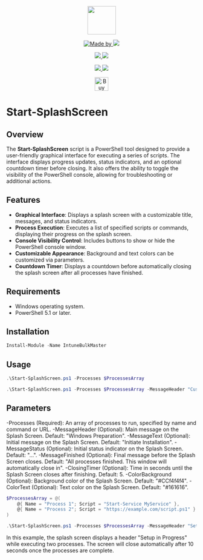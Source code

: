 <p align="center">
    <a href="https://scloud.work" alt="Florian Salzmann | scloud"></a>
            <img src="https://scloud.work/wp-content/uploads/Start-SplashScreen.webp" width="75" height="75" /></a>
</p>
<p align="center">
    <a href="https://www.linkedin.com/in/fsalzmann/">
        <img alt="Made by" src="https://img.shields.io/static/v1?label=made%20by&message=Florian%20Salzmann&color=04D361">
    </a>
    <a href="https://x.com/FlorianSLZ" alt="X / Twitter">
    	<img src="https://img.shields.io/twitter/follow/FlorianSLZ.svg?style=social"/>
    </a>
</p>
<p align="center">
    <a href="https://www.powershellgallery.com/packages/Start-SplashScreen/" alt="PowerShell Gallery Version">
        <img src="https://img.shields.io/powershellgallery/v/Start-SplashScreen.svg" />
    </a>
    <a href="https://www.powershellgallery.com/packages/Start-SplashScreen/" alt="PS Gallery Downloads">
        <img src="https://img.shields.io/powershellgallery/dt/Start-SplashScreen.svg" />
    </a>
</p>
<p align="center">
    <a href="https://raw.githubusercontent.com/FlorianSLZ/Start-SplashScreen/master/LICENSE" alt="GitHub License">
        <img src="https://img.shields.io/github/license/FlorianSLZ/Start-SplashScreen.svg" />
    </a>
    <a href="https://github.com/FlorianSLZ/Start-SplashScreen/graphs/contributors" alt="GitHub Contributors">
        <img src="https://img.shields.io/github/contributors/FlorianSLZ/Start-SplashScreen.svg"/>
    </a>
</p>

<p align="center">
	<a href='https://ko-fi.com/G2G211KJI9' target='_blank'><img height='36' style='border:0px;height:36px;' src='https://storage.ko-fi.com/cdn/kofi1.png?v=3' border='0' alt='Buy Me a Coffee at ko-fi.com' /></a>
</p>

# Start-SplashScreen 

## Overview

The **Start-SplashScreen** script is a PowerShell tool designed to provide a user-friendly graphical interface for executing a series of scripts. The interface displays progress updates, status indicators, and an optional countdown timer before closing. It also offers the ability to toggle the visibility of the PowerShell console, allowing for troubleshooting or additional actions.

## Features 

- **Graphical Interface**: Displays a splash screen with a customizable title, messages, and status indicators.
- **Process Execution**: Executes a list of specified scripts or commands, displaying their progress on the splash screen.
- **Console Visibility Control**: Includes buttons to show or hide the PowerShell console window.
- **Customizable Appearance**: Background and text colors can be customized via parameters.
- **Countdown Timer**: Displays a countdown before automatically closing the splash screen after all processes have finished.

## Requirements

- Windows operating system.
- PowerShell 5.1 or later.

## Installation

```powershell
Install-Module -Name IntuneBulkMaster 
```

## Usage

```powershell
.\Start-SplashScreen.ps1 -Processes $ProcessesArray 

.\Start-SplashScreen.ps1 -Processes $ProcessesArray -MessageHeader "Custom Header" -MessageText "Initializing..." -MessageStatus "Loading..." -MessageFinished "Done!" -ClosingTimer 10 -ColorBackground "#FFFFFF" -ColorText "#000000"

```

## Parameters
-Processes (Required): An array of processes to run, specified by name and command or URL.
-MessageHeader (Optional): Main message on the Splash Screen. Default: "Windows Preparation".
-MessageText (Optional): Initial message on the Splash Screen. Default: "Initiate Installation".
-MessageStatus (Optional): Initial status indicator on the Splash Screen. Default: "...".
-MessageFinished (Optional): Final message before the Splash Screen closes. Default: "All processes finished. This window will automatically close in".
-ClosingTimer (Optional): Time in seconds until the Splash Screen closes after finishing. Default: 5.
-ColorBackground (Optional): Background color of the Splash Screen. Default: "#CCf4f4f4".
-ColorText (Optional): Text color on the Splash Screen. Default: "#161616".

```powershell
$ProcessesArray = @(
    @{ Name = "Process 1"; Script = "Start-Service MyService" },
    @{ Name = "Process 2"; Script = "https://example.com/script.ps1" }
)

.\Start-SplashScreen.ps1 -Processes $ProcessesArray -MessageHeader "Setup in Progress" -MessageFinished "Installation Complete!" -ClosingTimer 10
```
In this example, the splash screen displays a header "Setup in Progress" while executing two processes. The screen will close automatically after 10 seconds once the processes are complete.


